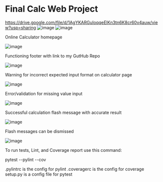 # Final Calc Web Project
https://drive.google.com/file/d/1AgYKARGuIoqqeElKn3tn6K8cr60v4auw/view?usp=sharing
![image](https://user-images.githubusercontent.com/522095/146657036-6d96f3d8-b39f-4c5d-b774-838caab3f174.png)
![image](https://user-images.githubusercontent.com/522095/146657082-8d04095e-fdc8-48f3-90ec-9a05b8d927c3.png)

Online Calculator homepage

![image](https://user-images.githubusercontent.com/522095/145614569-cdbb2f8f-566c-48fb-939d-f74a9bfb4ff1.png)

Functioning footer with link to my GutHub Repo

![image](https://user-images.githubusercontent.com/522095/145614849-ff1ff6fb-9ace-4bd3-aff2-a32e7f77a851.png)

Warning for incorrect expected input format on calculator page

![image](https://user-images.githubusercontent.com/522095/145614323-1d287768-07c1-45e0-bfcd-7154414f5bf8.png)

Error/validation for missing value input

![image](https://user-images.githubusercontent.com/522095/145614360-084b5ec9-8d1a-4855-bbbe-edc45ad446a7.png)

Successful calculation flash message with accurate result

![image](https://user-images.githubusercontent.com/522095/145614399-be594097-8a75-43d2-8da2-1940a7262e1e.png)

Flash messages can be dismissed

![image](https://user-images.githubusercontent.com/522095/145614443-348d3b9f-8f34-499c-a385-975ce6cdf190.png)

To run tests, Lint, and Coverage report use this command:

pytest  --pylint --cov

.pylintrc is the config for pylint
.coveragerc is the config for coverage
setup.py is a config file for pytest
